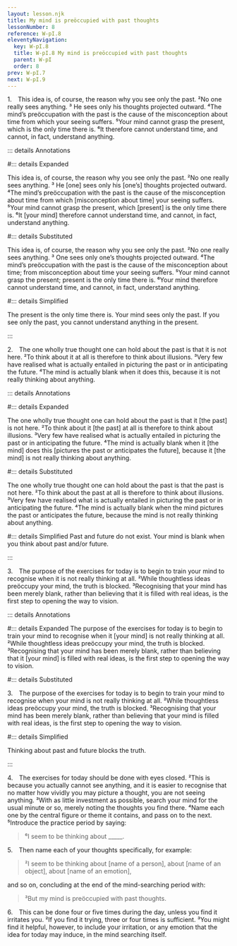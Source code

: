 ```yaml
---
layout: lesson.njk
title: My mind is preöccupied with past thoughts
lessonNumber: 8
reference: W-pI.8
eleventyNavigation:
  key: W-pI.8
  title: W-pI.8 My mind is preöccupied with past thoughts
  parent: W-pI
  order: 8
prev: W-pI.7
next: W-pI.9
---
```


1. This idea is, of course, the reason why you see only the past. 
²No one really sees anything. 
³ He sees only his thoughts projected outward. 
⁴The mind’s preöccupation with the past is the cause of the misconception about time from which your seeing suffers. 
⁵Your mind cannot grasp the present, which is the only time there is. 
⁶It therefore cannot understand time, and cannot, in fact, understand anything.

::: details Annotations

#::: details Expanded

This idea is, of course, the reason why you see only the past. 
²No one really sees anything. 
³ He [one] sees only his [one’s] thoughts projected outward. 
⁴The mind’s preöccupation with the past is the cause of the misconception about time from which [misconception about time] your seeing suffers. 
⁵Your mind cannot grasp the present, which [present] is the only time there is. 
⁶It [your mind] therefore cannot understand time, and cannot, in fact, understand anything.

#::: details Substituted

This idea is, of course, the reason why you see only the past. 
²No one really sees anything. 
³ One sees only one’s thoughts projected outward. 
⁴The mind’s preöccupation with the past is the cause of the misconception about time; from misconception about time your seeing suffers. 
⁵Your mind cannot grasp the present; present is the only time there is. 
⁶Your mind therefore cannot understand time, and cannot, in fact, understand anything.

#::: details Simplified

The present is the only time there is. 
Your mind sees only the past. 
If you see only the past, you cannot understand anything in the present.

:::

2. The one wholly true thought one can hold about the past is that it is not here. 
²To think about it at all is therefore to think about illusions. 
³Very few have realised what is actually entailed in picturing the past or in anticipating the future. 
⁴The mind is actually blank when it does this, because it is not really thinking about anything.

::: details Annotations

#::: details Expanded

The one wholly true thought one can hold about the past is that it [the past] is not here. 
²To think about it [the past] at all is therefore to think about illusions. 
³Very few have realised what is actually entailed in picturing the past or in anticipating the future. 
⁴The mind is actually blank when it [the mind] does this [pictures the past or anticipates the future], because it [the mind] is not really thinking about anything.

#::: details Substituted

The one wholly true thought one can hold about the past is that the past is not here. 
²To think about the past at all is therefore to think about illusions. 
³Very few have realised what is actually entailed in picturing the past or in anticipating the future. 
⁴The mind is actually blank when the mind pictures the past or anticipates the future, because the mind is not really thinking about anything.

#::: details Simplified
Past and future do not exist. 
Your mind is blank when you think about past and/or future.

:::

3. The purpose of the exercises for today is to begin to train your mind to recognise when it is not really thinking at all. 
²While thoughtless ideas preöccupy your mind, the truth is blocked. 
³Recognising that your mind has been merely blank, rather than believing that it is filled with real ideas, is the first step to opening the way to vision.

::: details Annotations 

#::: details Expanded
The purpose of the exercises for today is to begin to train your mind to recognise when it [your mind] is not really thinking at all. 
²While thoughtless ideas preöccupy your mind, the truth is blocked. 
³Recognising that your mind has been merely blank, rather than believing that it [your mind] is filled with real ideas, is the first step to opening the way to vision.

#::: details Substituted

3. The purpose of the exercises for today is to begin to train your mind to recognise when your mind is not really thinking at all. 
²While thoughtless ideas preöccupy your mind, the truth is blocked. 
³Recognising that your mind has been merely blank, rather than believing that your mind is filled with real ideas, is the first step to opening the way to vision.

#::: details Simplified

Thinking about past and future blocks the truth. 

:::

4. The exercises for today should be done with eyes closed. 
²This is because you actually cannot see anything, and it is easier to recognise that no matter how vividly you may picture a thought, you are not seeing anything. 
³With as little investment as possible, search your mind for the usual minute or so, merely noting the thoughts you find there. 
⁴Name each one by the central figure or theme it contains, and pass on to the next. 
⁵Introduce the practice period by saying:

>⁶I seem to be thinking about _____.

5. Then name each of your thoughts specifically, for example:

>²I seem to be thinking about [name of a person], about [name of an object], about [name of an emotion],

and so on, concluding at the end of the mind-searching period with:

>³But my mind is preöccupied with past thoughts.

6. This can be done four or five times during the day, unless you find it irritates you. 
²If you find it trying, three or four times is sufficient. 
³You might find it helpful, however, to include your irritation, or any emotion that the idea for today may induce, in the mind searching itself.
